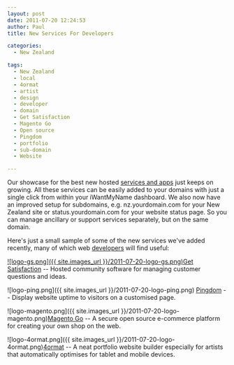 ```yaml
---
layout: post
date: 2011-07-20 12:24:53
author: Paul
title: New Services For Developers

categories:
  - New Zealand

tags:
  - New Zealand
  - local
  - 4ormat
  - artist
  - design
  - developer
  - domain
  - Get Satisfaction
  - Magento Go
  - Open source
  - Pingdom
  - portfolio
  - sub-domain
  - Website

---
```


Our showcase for the best new hosted [services and apps](https://iwantmyname.co.nz/services) just keeps on growing. All these services can be easily added to your domains with just a single click from within your iWantMyName dashboard. We also now have an improved setup for subdomains, e.g. nz.yourdomain.com for your New Zealand site or status.yourdomain.com for your website status page. So you can manage ancillary or support services separately, but on the same domain.

Here's just a small sample of some of the new services we've added recently, many of which web [developers](https://iwantmyname.co.nz/services/developer/) will find useful:

[![logo-gs.png]({{ site.images_url }}/2011-07-20-logo-gs.png)Get ](https://iwantmyname.co.nz/services/helpdesk/get-satisfaction-custom-domain)[Satis](https://iwantmyname.co.nz/services/helpdesk/get-satisfaction-custom-domain)[faction](https://iwantmyname.co.nz/services/helpdesk/get-satisfaction-custom-domain) -- Hosted community software for managing customer questions and ideas.

![logo-ping.png]({{ site.images_url }}/2011-07-20-logo-ping.png)
[Pingdom](https://iwantmyname.co.nz/services/developer/pingdom-custom-domain-status-page) -- Display website uptime to visitors on a customised page. 

![logo-magento.png]({{ site.images_url }}/2011-07-20-logo-magento.png)[Magento Go](https://iwantmyname.co.nz/services/ecommerce-hosting/magento-on-your-custom-domain) -- A secure open source e-commerce platform for creating your own shop on the web.

![logo-4ormat.png]({{ site.images_url }}/2011-07-20-logo-4ormat.png)[4ormat](https://iwantmyname.co.nz/services/portfolio-hosting/4ormat-custom-domain) -- A neat portfolio website builder especially for artists that automatically optimises for tablet and mobile devices.


